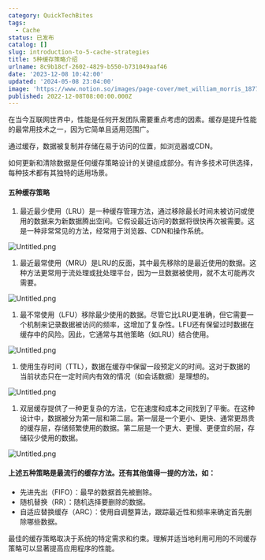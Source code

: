 ```yaml
---
category: QuickTechBites
tags:
  - Cache
status: 已发布
catalog: []
slug: introduction-to-5-cache-strategies
title: 5种缓存策略介绍
urlname: 8c9b18cf-2602-4829-b550-b731049aaf46
date: '2023-12-08 10:42:00'
updated: '2024-05-08 23:04:00'
image: 'https://www.notion.so/images/page-cover/met_william_morris_1877_willow.jpg'
published: 2022-12-08T08:00:00.000Z
---
```


在当今互联网世界中，性能是任何开发团队需要重点考虑的因素。缓存是提升性能的最常用技术之一，因为它简单且适用范围广。


通过缓存，数据被复制并存储在易于访问的位置，如浏览器或CDN。


如何更新和清除数据是任何缓存策略设计的关键组成部分。有许多技术可供选择，每种技术都有其独特的适用场景。


#### 五种缓存策略

1. 最近最少使用（LRU）是一种缓存管理方法，通过移除最长时间未被访问或使用的数据来为新数据腾出空间。它假设最近访问的数据将很快再次被需要。这是一种非常常见的方法，经常用于浏览器、CDN和操作系统。

![Untitled.png](https://prod-files-secure.s3.us-west-2.amazonaws.com/5d24fe63-e567-4804-86f9-9fdc62e13082/74494354-3dc7-4fc2-be3e-7e15913b3f24/Untitled.png?X-Amz-Algorithm=AWS4-HMAC-SHA256&X-Amz-Content-Sha256=UNSIGNED-PAYLOAD&X-Amz-Credential=ASIAZI2LB466UT6UVA7F%2F20250412%2Fus-west-2%2Fs3%2Faws4_request&X-Amz-Date=20250412T053727Z&X-Amz-Expires=3600&X-Amz-Security-Token=IQoJb3JpZ2luX2VjEFUaCXVzLXdlc3QtMiJHMEUCIQDpCAJhRiT16dFKmf3f%2FiHebIzwyqdc8XrrmK7z1m1XewIgIJlHl%2ByEMKPCHSJif5uDutE4GqANoS2L7SZMScMU6bUqiAQIzv%2F%2F%2F%2F%2F%2F%2F%2F%2F%2FARAAGgw2Mzc0MjMxODM4MDUiDJmgIcM58umGdivjdCrcAwZDJPOuH9vMLEnjikr%2FV5P3eUG8bDh0b9JJUric63l1TdaV%2Bswd73a%2FBoJdPmeWNKYni7xuS1DZVvpNiQzB5Tcdznb7C0NnG%2BPxA6i%2B%2BpnqSG3c2vXc5eGUxZG5YlYv4i8ufifutTMKPIDq0fIG2ZMThmyka5aNhHSkiF0fj%2F%2FcxmSypzF6SUJsFywPNzaBg827dyOR4%2F3RNiKXJWboiMFzk%2B3zGM4xOaq%2BxSyBl987W5tsPuRrDGOHm6Q5GcSaRJXx68sletcjgSKbPPWtj4eCgofEh79Sf828W84ulj9gy4h0%2Fe1xXNKLvIpRtZBQODaic5lJ0eDIKUPc%2BqNsdWtRSsBUvp92Ahr42ngoJdeNhflXXqTl%2BGSNdvoPnMMOg%2BkkDXX8bC92cBpW%2F3aLUOMJg1RaTW8Qp44Xk5odumNJGYKQMvZfJPjemYjHsth9CY8x8PIY%2FpWTtBydBZVJ4cPuOukZUV1t8%2FRe5KZAWD6i8clmUoPluEepv2lXi8OaACBax1drrtCgsjS1ZGJkcqC5KnU6m99dAcP3hyYQpryRzSmgQWORmP8AOs4QBBPyin4L8AhPczBCgnMGWz%2Fz6LbP9aSDuunLRpiogKqMIm%2BepRgVzcXIFFJmpUHFMJPr578GOqUBbaQn62c0NPE9oamkzgpfW%2BFy9s%2Fgc7qHe%2FauakqEtUM%2F32rgzB95Bf65mFYHPFV4K%2F16K5pgqCK8dSLE72V%2FQVQ9aJZIWwUQWv0BRnatFQVd7ys6LNvCoHM1k%2Fj6x796oMI%2FeNuaDG64UTiRyFdVXKZWI2Xb%2B%2BBaKhFQXN4YiHlGVne2Z%2FgsnlgaZzANsIdCpeYzpudrbG1UdI%2BvKC%2FWNGCWFYdQ&X-Amz-Signature=b16d23b7d55494b5117463548b0e1b51433a14b6696e6264810b67a1f06b2118&X-Amz-SignedHeaders=host&x-id=GetObject)

1. 最近最常使用（MRU）是LRU的反面，其中最先移除的是最近使用的数据。这种方法更常用于流处理或批处理平台，因为一旦数据被使用，就不太可能再次需要。

![Untitled.png](https://prod-files-secure.s3.us-west-2.amazonaws.com/5d24fe63-e567-4804-86f9-9fdc62e13082/9394e615-e149-4cd8-9a1b-e3c39cda8184/Untitled.png?X-Amz-Algorithm=AWS4-HMAC-SHA256&X-Amz-Content-Sha256=UNSIGNED-PAYLOAD&X-Amz-Credential=ASIAZI2LB466UT6UVA7F%2F20250412%2Fus-west-2%2Fs3%2Faws4_request&X-Amz-Date=20250412T053727Z&X-Amz-Expires=3600&X-Amz-Security-Token=IQoJb3JpZ2luX2VjEFUaCXVzLXdlc3QtMiJHMEUCIQDpCAJhRiT16dFKmf3f%2FiHebIzwyqdc8XrrmK7z1m1XewIgIJlHl%2ByEMKPCHSJif5uDutE4GqANoS2L7SZMScMU6bUqiAQIzv%2F%2F%2F%2F%2F%2F%2F%2F%2F%2FARAAGgw2Mzc0MjMxODM4MDUiDJmgIcM58umGdivjdCrcAwZDJPOuH9vMLEnjikr%2FV5P3eUG8bDh0b9JJUric63l1TdaV%2Bswd73a%2FBoJdPmeWNKYni7xuS1DZVvpNiQzB5Tcdznb7C0NnG%2BPxA6i%2B%2BpnqSG3c2vXc5eGUxZG5YlYv4i8ufifutTMKPIDq0fIG2ZMThmyka5aNhHSkiF0fj%2F%2FcxmSypzF6SUJsFywPNzaBg827dyOR4%2F3RNiKXJWboiMFzk%2B3zGM4xOaq%2BxSyBl987W5tsPuRrDGOHm6Q5GcSaRJXx68sletcjgSKbPPWtj4eCgofEh79Sf828W84ulj9gy4h0%2Fe1xXNKLvIpRtZBQODaic5lJ0eDIKUPc%2BqNsdWtRSsBUvp92Ahr42ngoJdeNhflXXqTl%2BGSNdvoPnMMOg%2BkkDXX8bC92cBpW%2F3aLUOMJg1RaTW8Qp44Xk5odumNJGYKQMvZfJPjemYjHsth9CY8x8PIY%2FpWTtBydBZVJ4cPuOukZUV1t8%2FRe5KZAWD6i8clmUoPluEepv2lXi8OaACBax1drrtCgsjS1ZGJkcqC5KnU6m99dAcP3hyYQpryRzSmgQWORmP8AOs4QBBPyin4L8AhPczBCgnMGWz%2Fz6LbP9aSDuunLRpiogKqMIm%2BepRgVzcXIFFJmpUHFMJPr578GOqUBbaQn62c0NPE9oamkzgpfW%2BFy9s%2Fgc7qHe%2FauakqEtUM%2F32rgzB95Bf65mFYHPFV4K%2F16K5pgqCK8dSLE72V%2FQVQ9aJZIWwUQWv0BRnatFQVd7ys6LNvCoHM1k%2Fj6x796oMI%2FeNuaDG64UTiRyFdVXKZWI2Xb%2B%2BBaKhFQXN4YiHlGVne2Z%2FgsnlgaZzANsIdCpeYzpudrbG1UdI%2BvKC%2FWNGCWFYdQ&X-Amz-Signature=67bbc76fea39c1d4c3ff2355ce10e9908e7357080a9b204a2234b7826a7de95c&X-Amz-SignedHeaders=host&x-id=GetObject)

1. 最不常使用（LFU）移除最少使用的数据。尽管它比LRU更准确，但它需要一个机制来记录数据被访问的频率，这增加了复杂性。LFU还有保留过时数据在缓存中的风险。因此，它通常与其他策略（如LRU）结合使用。

![Untitled.png](https://prod-files-secure.s3.us-west-2.amazonaws.com/5d24fe63-e567-4804-86f9-9fdc62e13082/ff489bb8-941e-4617-b208-e17020ed7ada/Untitled.png?X-Amz-Algorithm=AWS4-HMAC-SHA256&X-Amz-Content-Sha256=UNSIGNED-PAYLOAD&X-Amz-Credential=ASIAZI2LB466UT6UVA7F%2F20250412%2Fus-west-2%2Fs3%2Faws4_request&X-Amz-Date=20250412T053727Z&X-Amz-Expires=3600&X-Amz-Security-Token=IQoJb3JpZ2luX2VjEFUaCXVzLXdlc3QtMiJHMEUCIQDpCAJhRiT16dFKmf3f%2FiHebIzwyqdc8XrrmK7z1m1XewIgIJlHl%2ByEMKPCHSJif5uDutE4GqANoS2L7SZMScMU6bUqiAQIzv%2F%2F%2F%2F%2F%2F%2F%2F%2F%2FARAAGgw2Mzc0MjMxODM4MDUiDJmgIcM58umGdivjdCrcAwZDJPOuH9vMLEnjikr%2FV5P3eUG8bDh0b9JJUric63l1TdaV%2Bswd73a%2FBoJdPmeWNKYni7xuS1DZVvpNiQzB5Tcdznb7C0NnG%2BPxA6i%2B%2BpnqSG3c2vXc5eGUxZG5YlYv4i8ufifutTMKPIDq0fIG2ZMThmyka5aNhHSkiF0fj%2F%2FcxmSypzF6SUJsFywPNzaBg827dyOR4%2F3RNiKXJWboiMFzk%2B3zGM4xOaq%2BxSyBl987W5tsPuRrDGOHm6Q5GcSaRJXx68sletcjgSKbPPWtj4eCgofEh79Sf828W84ulj9gy4h0%2Fe1xXNKLvIpRtZBQODaic5lJ0eDIKUPc%2BqNsdWtRSsBUvp92Ahr42ngoJdeNhflXXqTl%2BGSNdvoPnMMOg%2BkkDXX8bC92cBpW%2F3aLUOMJg1RaTW8Qp44Xk5odumNJGYKQMvZfJPjemYjHsth9CY8x8PIY%2FpWTtBydBZVJ4cPuOukZUV1t8%2FRe5KZAWD6i8clmUoPluEepv2lXi8OaACBax1drrtCgsjS1ZGJkcqC5KnU6m99dAcP3hyYQpryRzSmgQWORmP8AOs4QBBPyin4L8AhPczBCgnMGWz%2Fz6LbP9aSDuunLRpiogKqMIm%2BepRgVzcXIFFJmpUHFMJPr578GOqUBbaQn62c0NPE9oamkzgpfW%2BFy9s%2Fgc7qHe%2FauakqEtUM%2F32rgzB95Bf65mFYHPFV4K%2F16K5pgqCK8dSLE72V%2FQVQ9aJZIWwUQWv0BRnatFQVd7ys6LNvCoHM1k%2Fj6x796oMI%2FeNuaDG64UTiRyFdVXKZWI2Xb%2B%2BBaKhFQXN4YiHlGVne2Z%2FgsnlgaZzANsIdCpeYzpudrbG1UdI%2BvKC%2FWNGCWFYdQ&X-Amz-Signature=011161d2f68596fdfa9a1b7a47107ca749f5e755d47581cadc6bd00511743f7b&X-Amz-SignedHeaders=host&x-id=GetObject)

1. 使用生存时间（TTL），数据在缓存中保留一段预定义的时间。这对于数据的当前状态只在一定时间内有效的情况（如会话数据）是理想的。

![Untitled.png](https://prod-files-secure.s3.us-west-2.amazonaws.com/5d24fe63-e567-4804-86f9-9fdc62e13082/480ed8d3-f3c7-4a40-a9c6-4ca2e915c139/Untitled.png?X-Amz-Algorithm=AWS4-HMAC-SHA256&X-Amz-Content-Sha256=UNSIGNED-PAYLOAD&X-Amz-Credential=ASIAZI2LB466UT6UVA7F%2F20250412%2Fus-west-2%2Fs3%2Faws4_request&X-Amz-Date=20250412T053727Z&X-Amz-Expires=3600&X-Amz-Security-Token=IQoJb3JpZ2luX2VjEFUaCXVzLXdlc3QtMiJHMEUCIQDpCAJhRiT16dFKmf3f%2FiHebIzwyqdc8XrrmK7z1m1XewIgIJlHl%2ByEMKPCHSJif5uDutE4GqANoS2L7SZMScMU6bUqiAQIzv%2F%2F%2F%2F%2F%2F%2F%2F%2F%2FARAAGgw2Mzc0MjMxODM4MDUiDJmgIcM58umGdivjdCrcAwZDJPOuH9vMLEnjikr%2FV5P3eUG8bDh0b9JJUric63l1TdaV%2Bswd73a%2FBoJdPmeWNKYni7xuS1DZVvpNiQzB5Tcdznb7C0NnG%2BPxA6i%2B%2BpnqSG3c2vXc5eGUxZG5YlYv4i8ufifutTMKPIDq0fIG2ZMThmyka5aNhHSkiF0fj%2F%2FcxmSypzF6SUJsFywPNzaBg827dyOR4%2F3RNiKXJWboiMFzk%2B3zGM4xOaq%2BxSyBl987W5tsPuRrDGOHm6Q5GcSaRJXx68sletcjgSKbPPWtj4eCgofEh79Sf828W84ulj9gy4h0%2Fe1xXNKLvIpRtZBQODaic5lJ0eDIKUPc%2BqNsdWtRSsBUvp92Ahr42ngoJdeNhflXXqTl%2BGSNdvoPnMMOg%2BkkDXX8bC92cBpW%2F3aLUOMJg1RaTW8Qp44Xk5odumNJGYKQMvZfJPjemYjHsth9CY8x8PIY%2FpWTtBydBZVJ4cPuOukZUV1t8%2FRe5KZAWD6i8clmUoPluEepv2lXi8OaACBax1drrtCgsjS1ZGJkcqC5KnU6m99dAcP3hyYQpryRzSmgQWORmP8AOs4QBBPyin4L8AhPczBCgnMGWz%2Fz6LbP9aSDuunLRpiogKqMIm%2BepRgVzcXIFFJmpUHFMJPr578GOqUBbaQn62c0NPE9oamkzgpfW%2BFy9s%2Fgc7qHe%2FauakqEtUM%2F32rgzB95Bf65mFYHPFV4K%2F16K5pgqCK8dSLE72V%2FQVQ9aJZIWwUQWv0BRnatFQVd7ys6LNvCoHM1k%2Fj6x796oMI%2FeNuaDG64UTiRyFdVXKZWI2Xb%2B%2BBaKhFQXN4YiHlGVne2Z%2FgsnlgaZzANsIdCpeYzpudrbG1UdI%2BvKC%2FWNGCWFYdQ&X-Amz-Signature=a8c186d52b71c8814f109fda028dd3a05e560d7630992607007c79bf579f059f&X-Amz-SignedHeaders=host&x-id=GetObject)

1. 双层缓存提供了一种更复杂的方法，它在速度和成本之间找到了平衡。在这种设计中，数据被分为第一层和第二层。第一层是一个更小、更快、通常更昂贵的缓存层，存储频繁使用的数据。第二层是一个更大、更慢、更便宜的层，存储较少使用的数据。

![Untitled.png](https://prod-files-secure.s3.us-west-2.amazonaws.com/5d24fe63-e567-4804-86f9-9fdc62e13082/35e68090-275d-4707-9e9a-ce86f000e9eb/Untitled.png?X-Amz-Algorithm=AWS4-HMAC-SHA256&X-Amz-Content-Sha256=UNSIGNED-PAYLOAD&X-Amz-Credential=ASIAZI2LB466UT6UVA7F%2F20250412%2Fus-west-2%2Fs3%2Faws4_request&X-Amz-Date=20250412T053727Z&X-Amz-Expires=3600&X-Amz-Security-Token=IQoJb3JpZ2luX2VjEFUaCXVzLXdlc3QtMiJHMEUCIQDpCAJhRiT16dFKmf3f%2FiHebIzwyqdc8XrrmK7z1m1XewIgIJlHl%2ByEMKPCHSJif5uDutE4GqANoS2L7SZMScMU6bUqiAQIzv%2F%2F%2F%2F%2F%2F%2F%2F%2F%2FARAAGgw2Mzc0MjMxODM4MDUiDJmgIcM58umGdivjdCrcAwZDJPOuH9vMLEnjikr%2FV5P3eUG8bDh0b9JJUric63l1TdaV%2Bswd73a%2FBoJdPmeWNKYni7xuS1DZVvpNiQzB5Tcdznb7C0NnG%2BPxA6i%2B%2BpnqSG3c2vXc5eGUxZG5YlYv4i8ufifutTMKPIDq0fIG2ZMThmyka5aNhHSkiF0fj%2F%2FcxmSypzF6SUJsFywPNzaBg827dyOR4%2F3RNiKXJWboiMFzk%2B3zGM4xOaq%2BxSyBl987W5tsPuRrDGOHm6Q5GcSaRJXx68sletcjgSKbPPWtj4eCgofEh79Sf828W84ulj9gy4h0%2Fe1xXNKLvIpRtZBQODaic5lJ0eDIKUPc%2BqNsdWtRSsBUvp92Ahr42ngoJdeNhflXXqTl%2BGSNdvoPnMMOg%2BkkDXX8bC92cBpW%2F3aLUOMJg1RaTW8Qp44Xk5odumNJGYKQMvZfJPjemYjHsth9CY8x8PIY%2FpWTtBydBZVJ4cPuOukZUV1t8%2FRe5KZAWD6i8clmUoPluEepv2lXi8OaACBax1drrtCgsjS1ZGJkcqC5KnU6m99dAcP3hyYQpryRzSmgQWORmP8AOs4QBBPyin4L8AhPczBCgnMGWz%2Fz6LbP9aSDuunLRpiogKqMIm%2BepRgVzcXIFFJmpUHFMJPr578GOqUBbaQn62c0NPE9oamkzgpfW%2BFy9s%2Fgc7qHe%2FauakqEtUM%2F32rgzB95Bf65mFYHPFV4K%2F16K5pgqCK8dSLE72V%2FQVQ9aJZIWwUQWv0BRnatFQVd7ys6LNvCoHM1k%2Fj6x796oMI%2FeNuaDG64UTiRyFdVXKZWI2Xb%2B%2BBaKhFQXN4YiHlGVne2Z%2FgsnlgaZzANsIdCpeYzpudrbG1UdI%2BvKC%2FWNGCWFYdQ&X-Amz-Signature=6d16e1712fbb8cf105e52b17cde9448d9a0d9cbb08901aeb3cf49b507abd3638&X-Amz-SignedHeaders=host&x-id=GetObject)


#### 上述五种策略是最流行的缓存方法。还有其他值得一提的方法，如：

- 先进先出（FIFO）：最早的数据首先被删除。
- 随机替换（RR）：随机选择要删除的数据。
- 自适应替换缓存（ARC）：使用自调整算法，跟踪最近性和频率来确定首先删除哪些数据。

最佳的缓存策略取决于系统的特定需求和约束。理解并适当地利用可用的不同缓存策略可以显著提高应用程序的性能。

